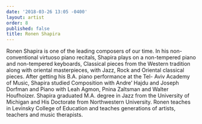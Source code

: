 ```yaml
---
date: '2018-03-26 13:05 -0400'
layout: artist
order: 8
published: false
title: Ronen Shapira
---
```

Ronen Shapira is one of the leading composers of our time. In his non-conventional virtuoso piano recitals, Shapira plays on a non-tempered piano and non-tempered keyboards, Classical pieces from the Western tradition along with oriental masterpieces, with Jazz, Rock and Oriental classical pieces. After getting his B.A. piano performance at the Tel- Aviv Academy of Music, Shapira studied Composition with Andre’ Hajdu and Joseph Dorfman and Piano with Leah Agmon, Pnina Zaltsman and Walter Houfhoizer. Shapira graduated M.A. degree in Jazz from the University of Michigan and His Doctorate from Northwestern University. Ronen teaches in Levinsky College of Education and teaches generations of artists, teachers and music therapists.
